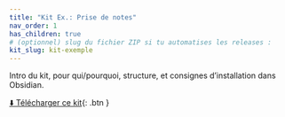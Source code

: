 ```yaml
---
title: "Kit Ex.: Prise de notes"
nav_order: 1
has_children: true
# (optionnel) slug du fichier ZIP si tu automatises les releases :
kit_slug: kit-exemple
---
```


Intro du kit, pour qui/pourquoi, structure, et consignes d’installation dans Obsidian.

[⬇️ Télécharger ce kit](https://github.com/<ton_user>/<ton_repo>/releases/latest/download/kit-exemple.zip){: .btn }

